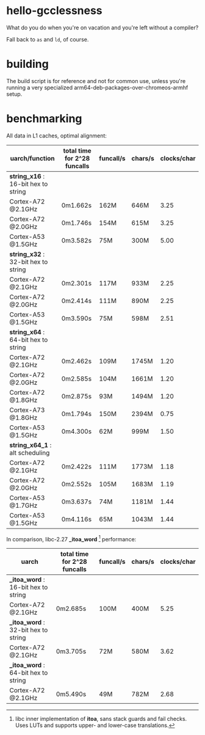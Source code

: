 # hello-gcclessness
What do you do when you're on vacation and you're left without a compiler?

Fall back to `as` and `ld`, of course.

# building
The build script is for reference and not for common use, unless you're running a very specialized arm64-deb-packages-over-chromeos-armhf setup.

# benchmarking
All data in L1 caches, optimal alignment:

| uarch/function                         | total time for 2^28 funcalls | funcall/s | chars/s   | clocks/char |
| -------------------------------------- | ---------------------------- | --------- | --------- | ----------- |
| **string_x16** : 16-bit hex to string  |                              |           |           |             |
| Cortex-A72 @2.1GHz                     | 0m1.662s                     | 162M      |  646M     | 3.25        |
| Cortex-A72 @2.0GHz                     | 0m1.746s                     | 154M      |  615M     | 3.25        |
| Cortex-A53 @1.5GHz                     | 0m3.582s                     |  75M      |  300M     | 5.00        |
| **string_x32** : 32-bit hex to string  |                              |           |           |             |
| Cortex-A72 @2.1GHz                     | 0m2.301s                     | 117M      |  933M     | 2.25        |
| Cortex-A72 @2.0GHz                     | 0m2.414s                     | 111M      |  890M     | 2.25        |
| Cortex-A53 @1.5GHz                     | 0m3.590s                     |  75M      |  598M     | 2.51        |
| **string_x64** : 64-bit hex to string  |                              |           |           |             |
| Cortex-A72 @2.1GHz                     | 0m2.462s                     | 109M      | 1745M     | 1.20        |
| Cortex-A72 @2.0GHz                     | 0m2.585s                     | 104M      | 1661M     | 1.20        |
| Cortex-A72 @1.8GHz                     | 0m2.875s                     |  93M      | 1494M     | 1.20        |
| Cortex-A73 @1.8GHz                     | 0m1.794s                     | 150M      | 2394M     | 0.75        |
| Cortex-A53 @1.5GHz                     | 0m4.300s                     |  62M      |  999M     | 1.50        |
| **string_x64_1** : alt scheduling      |                              |           |           |             |
| Cortex-A72 @2.1GHz                     | 0m2.422s                     | 111M      | 1773M     | 1.18        |
| Cortex-A72 @2.0GHz                     | 0m2.552s                     | 105M      | 1683M     | 1.19        |
| Cortex-A53 @1.7GHz                     | 0m3.637s                     |  74M      | 1181M     | 1.44        |
| Cortex-A53 @1.5GHz                     | 0m4.116s                     |  65M      | 1043M     | 1.44        |

In comparison, libc-2.27 **\_itoa_word** [^1] performance:

| uarch                                  | total time for 2^28 funcalls | funcall/s | chars/s   | clocks/char |
| -------------------------------------- | ---------------------------- | --------- | --------- | ----------- |
| **\_itoa_word** : 16-bit hex to string |                              |           |           |             |
| Cortex-A72 @2.1GHz                     | 0m2.685s                     | 100M      | 400M      | 5.25        |
| **\_itoa_word** : 32-bit hex to string |                              |           |           |             |
| Cortex-A72 @2.1GHz                     | 0m3.705s                     |  72M      | 580M      | 3.62        |
| **\_itoa_word** : 64-bit hex to string |                              |           |           |             |
| Cortex-A72 @2.1GHz                     | 0m5.490s                     |  49M      | 782M      | 2.68        |

[^1]: libc inner implementation of **itoa**, sans stack guards and fail checks. Uses LUTs and supports upper- and lower-case translations.
